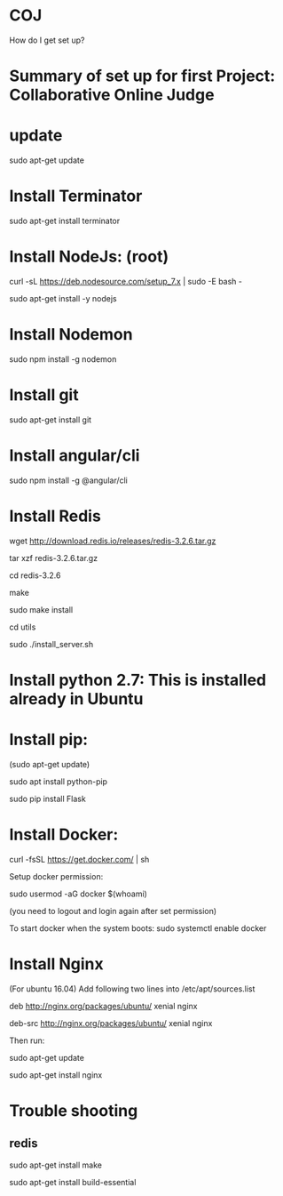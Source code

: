 # COJ

How do I get set up?
# Summary of set up for first Project: Collaborative Online Judge

# update
sudo apt-get update

# Install Terminator
sudo apt-get install terminator

# Install NodeJs: (root)

curl -sL https://deb.nodesource.com/setup_7.x | sudo -E bash -

sudo apt-get install -y nodejs

# Install Nodemon

sudo npm install -g nodemon

# Install git

sudo apt-get install git

# Install angular/cli

sudo npm install -g @angular/cli

# Install Redis

wget http://download.redis.io/releases/redis-3.2.6.tar.gz

tar xzf redis-3.2.6.tar.gz

cd redis-3.2.6

make

sudo make install

cd utils

sudo ./install_server.sh

# Install python 2.7: This is installed already in Ubuntu

# Install pip:

(sudo apt-get update)

sudo apt install python-pip

sudo pip install Flask

# Install Docker:

curl -fsSL https://get.docker.com/ | sh

Setup docker permission:

sudo usermod -aG docker $(whoami)

(you need to logout and login again after set permission)

To start docker when the system boots: sudo systemctl enable docker

# Install Nginx
(For ubuntu 16.04) Add following two lines into /etc/apt/sources.list

deb http://nginx.org/packages/ubuntu/ xenial nginx

deb-src http://nginx.org/packages/ubuntu/ xenial nginx

Then run:

sudo apt-get update

sudo apt-get install nginx

# Trouble shooting
## redis
sudo apt-get install make

sudo apt-get install build-essential


